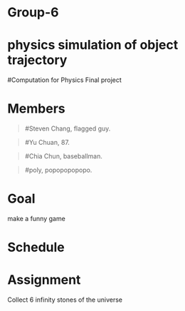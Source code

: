 # Group-6
# physics simulation of object trajectory
#Computation for Physics Final project
# Members
>#Steven Chang, flagged guy.

>#Yu Chuan, 87.

>#Chia Chun, baseballman.

>#poly, popopopopopo.
# Goal
make a funny game
# Schedule
# Assignment
Collect 6 infinity stones of the universe

